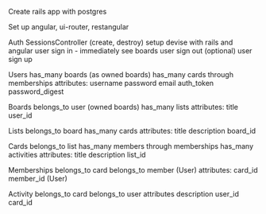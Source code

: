 Create rails app with postgres

Set up angular, ui-router, restangular

Auth
  SessionsController (create, destroy)
  setup devise with rails and angular
  user sign in - immediately see boards
  user sign out
  (optional) user sign up

Users
has_many boards (as owned boards)
has_many cards through memberships
attributes:
  username
  password
  email
  auth_token
  password_digest

Boards
belongs_to user (owned boards)
has_many lists
attributes:
  title
  user_id

Lists
belongs_to board
has_many cards
attributes:
  title
  description
  board_id

Cards
belongs_to list
has_many members through memberships
has_many activities
attributes:
  title
  description
  list_id

Memberships
belongs_to card
belongs_to member (User)
attributes:
  card_id
  member_id (User)

Activity
belongs_to card
belongs_to user
attributes
  description
  user_id
  card_id

